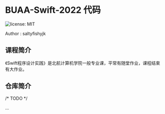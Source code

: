 # BUAA-Swift-2022 代码

![license: MIT](https://img.shields.io/badge/license-MIT-green)

Author : saltyfishyjk

## 课程简介

《Swift程序设计实践》是北航计算机学院一般专业课，平常有随堂作业，课程结束有大作业。

## 仓库简介

/* TODO */

...